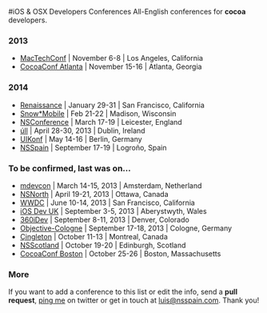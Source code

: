 #iOS & OSX Developers Conferences
All-English conferences for **cocoa** developers.

### 2013
* [MacTechConf](http://mactech.com/conference) | November 6-8 | Los Angeles, California
* [CocoaConf Atlanta](http://cocoaconf.com/atlanta-2013/home) | November 15-16 | Atlanta, Georgia

### 2014
* [Renaissance](http://renaissance.io/2014) | January 29-31 | San Francisco, California
* [Snow*Mobile](http://2014.snow-mobile.org/) | Feb 21-22 | Madison, Wisconsin
* [NSConference](http://nsconference.com/) | March 17-19 | Leicester, England
* [úll](http://2014.ull.ie/) | April 28-30, 2013 | Dublin, Ireland
* [UIKonf](http://www.uikonf.com/) | May 14-16 | Berlin, Germany
* [NSSpain](http://nsspain.com/) | September 17-19 | Logroño, Spain

### To be confirmed, last was on...
* [mdevcon](http://mdevcon.com/) | March 14-15, 2013 | Amsterdam, Netherland
* [NSNorth](http://nsnorth.ca/) | April 19-21, 2013 | Ottawa, Canada
* [WWDC](https://developer.apple.com/wwdc/) | June 10-14, 2013 | San Francisco, California
* [iOS Dev UK](http://www.iosdevuk.com/) | September 3-5, 2013 | Aberystwyth, Wales
* [360iDev](http://360idev.com/) | September 8-11, 2013 | Denver, Colorado
* [Objective-Cologne](http://objcgn.com/) | September 17-18, 2013 | Cologne, Germany
* [Çingleton](http://cingleton.com/) | October 11-13 | Montreal, Canada
* [NSScotland](http://nsscotland.com/) | October 19-20 | Edinburgh, Scotland
* [CocoaConf Boston](http://cocoaconf.com/boston-2013/home) | October 25-26 | Boston, Massachusetts

### More
If you want to add a conference to this list or edit the info, send a **pull request**, [ping me](https://twitter.com/lascorbe) on twitter or get in touch at [luis@nsspain.com](mailto:luis@nsspain.com). Thank you!
